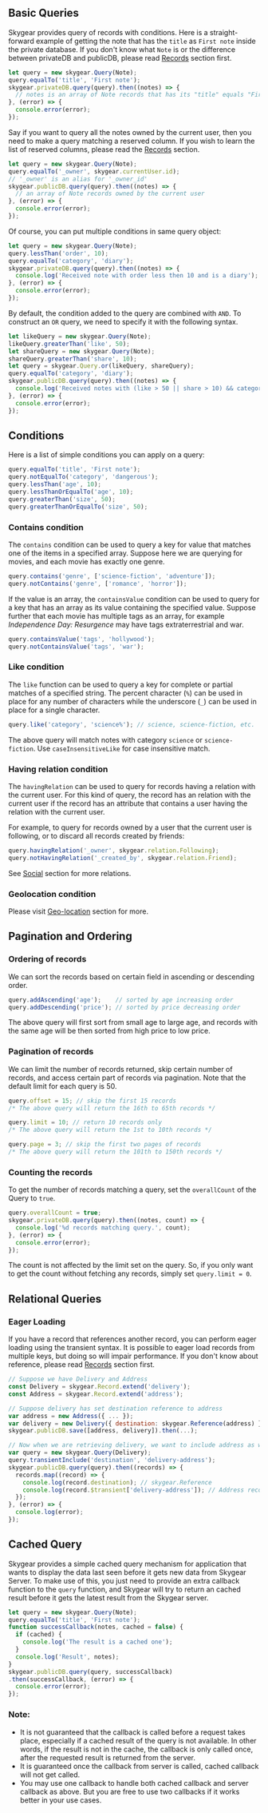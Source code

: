 <a name="basic-queries"></a>
## Basic Queries

Skygear provides query of records with conditions. Here is a straight-forward
example of getting the note that has the `title` as `First note` inside the
private database. If you don't know what `Note` is or the difference between
privateDB and publicDB, please read [Records](/js/guide/record) section first.

``` javascript
let query = new skygear.Query(Note);
query.equalTo('title', 'First note');
skygear.privateDB.query(query).then((notes) => {
  // notes is an array of Note records that has its "title" equals "First note"
}, (error) => {
  console.error(error);
});
```

Say if you want to query all the notes owned by the current user, then you
need to make a query matching a reserved column. If you wish to learn the list
of reserved columns, please read the [Records](/js/guide/record#reserved) section.

``` javascript
let query = new skygear.Query(Note);
query.equalTo('_owner', skygear.currentUser.id);
// '_owner' is an alias for '_owner_id'
skygear.publicDB.query(query).then((notes) => {
  // an array of Note records owned by the current user
}, (error) => {
  console.error(error);
});
```

Of course, you can put multiple conditions in same query object:

``` javascript
let query = new skygear.Query(Note);
query.lessThan('order', 10);
query.equalTo('category', 'diary');
skygear.privateDB.query(query).then((notes) => {
  console.log('Received note with order less then 10 and is a diary');
}, (error) => {
  console.error(error);
});
```

By default, the condition added to the query are combined with `AND`. To
construct an `OR` query, we need to specify it with the following syntax.

``` javascript
let likeQuery = new skygear.Query(Note);
likeQuery.greaterThan('like', 50);
let shareQuery = new skygear.Query(Note);
shareQuery.greaterThan('share', 10);
let query = skygear.Query.or(likeQuery, shareQuery);
query.equalTo('category', 'diary');
skygear.publicDB.query(query).then((notes) => {
  console.log('Received notes with (like > 50 || share > 10) && category == diary');
}, (error) => {
  console.error(error);
});
```

<a name="conditions"></a>
## Conditions

Here is a list of simple conditions you can apply on a query:

``` javascript
query.equalTo('title', 'First note');
query.notEqualTo('category', 'dangerous');
query.lessThan('age', 10);
query.lessThanOrEqualTo('age', 10);
query.greaterThan('size', 50);
query.greaterThanOrEqualTo('size', 50);
```

### Contains condition

The `contains` condition can be used to query a key for value that matches one
of the items in a specified array. Suppose here we are querying for movies,
and each movie has exactly one genre.

``` javascript
query.contains('genre', ['science-fiction', 'adventure']);
query.notContains('genre', ['romance', 'horror']);
```

If the value is an array, the `containsValue` condition can be used to query for
a key that has an array as its value containing the specified value. Suppose
further that each movie has multiple tags as an array, for example
_Independence Day: Resurgence_ may have tags extraterrestrial and war.

``` javascript
query.containsValue('tags', 'hollywood');
query.notContainsValue('tags', 'war');
```

### Like condition

The `like` function can be used to query a key for complete or partial matches
of a specified string. The percent character (`%`) can be used in place
for any number of characters while the underscore (`_`) can be used in place
for a single character.

``` javascript
query.like('category', 'science%'); // science, science-fiction, etc.
```

The above query will match notes with category `science` or `science-fiction`.
Use `caseInsensitiveLike` for case insensitive match.

### Having relation condition

The `havingRelation` can be used to query for records having a relation with
the current user. For this kind of query, the record has an relation with
the current user if the record has an attribute that contains a user having
the relation with the current user.

For example, to query for records owned by a user that the current user is following,
or to discard all records created by friends:

``` javascript
query.havingRelation('_owner', skygear.relation.Following);
query.notHavingRelation('_created_by', skygear.relation.Friend);
```

See [Social](/js/guide/relation) section for more relations.

### Geolocation condition

Please visit [Geo-location](/js/guide/geolocation) section for more.

<a name="pagination-ordering"></a>
## Pagination and Ordering

### Ordering of records

We can sort the records based on certain field in ascending or descending order.

``` javascript
query.addAscending('age');    // sorted by age increasing order
query.addDescending('price'); // sorted by price decreasing order
```

The above query will first sort from small age to large age, and records
with the same age will be then sorted from high price to low price.

### Pagination of records

We can limit the number of records returned, skip certain number of records,
and access certain part of records via pagination. Note that the default limit
for each query is 50.

``` javascript
query.offset = 15; // skip the first 15 records
/* The above query will return the 16th to 65th records */

query.limit = 10; // return 10 records only
/* The above query will return the 1st to 10th records */

query.page = 3; // skip the first two pages of records
/* The above query will return the 101th to 150th records */
```

### Counting the records

To get the number of records matching a query, set the `overallCount`
of the Query to `true`.

``` javascript
query.overallCount = true;
skygear.privateDB.query(query).then((notes, count) => {
  console.log('%d records matching query.', count);
}, (error) => {
  console.error(error);
});
```

The count is not affected by the limit set on the query. So, if you only want
to get the count without fetching any records, simply set `query.limit = 0`.

<a name="relational-queries"></a>
## Relational Queries

### Eager Loading

If you have a record that references another record, you can perform eager
loading using the transient syntax. It is possible to eager load records from
multiple keys, but doing so will impair performance. If you don't know about
reference, please read [Records](/js/guide/record#reference) section first.

``` javascript
// Suppose we have Delivery and Address
const Delivery = skygear.Record.extend('delivery');
const Address = skygear.Record.extend('address');

// Suppose delivery has set destination reference to address
var address = new Address({ ... });
var delivery = new Delivery({ destination: skygear.Reference(address) });
skygear.publicDB.save([address, delivery]).then(...);

// Now when we are retrieving delivery, we want to include address as well
var query = new skygear.Query(Delivery);
query.transientInclude('destination', 'delivery-address');
skygear.publicDB.query(query).then((records) => {
  records.map((record) => {
    console.log(record.destination); // skygear.Reference
    console.log(record.$transient['delivery-address']); // Address record
  });
}, (error) => {
  console.log(error);
});
```

<a name="cached-query"></a>
## Cached Query

Skygear provides a simple cached query mechanism for application that wants to
display the data last seen before it gets new data from Skygear Server. To make
use of this, you just need to provide an extra callback function to the `query`
function, and Skygear will try to return an cached result before it gets the
latest result from the Skygear server.

``` javascript
let query = new skygear.Query(Note);
query.equalTo('title', 'First note');
function successCallback(notes, cached = false) {
  if (cached) {
    console.log('The result is a cached one');
  }
  console.log('Result', notes);
}
skygear.publicDB.query(query, successCallback)
.then(successCallback, (error) => {
  console.error(error);
});
```

### Note:

- It is not guaranteed that the callback is called before a request takes
  place, especially if a cached result of the query is not available.
  In other words, if the result is not in the cache, the callback is only
  called once, after the requested result is returned from the server.
- It is guaranteed once the callback from server is called, cached callback will
  not get called.
- You may use one callback to handle both cached callback and server
  callback as above. But you are free to use two callbacks if it works
  better in your use cases.

